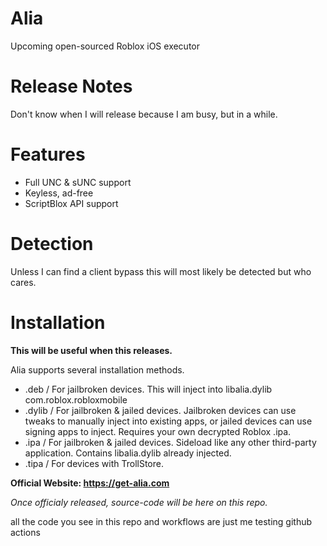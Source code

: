 # Alia
Upcoming open-sourced Roblox iOS executor

# Release Notes

Don't know when I will release because I am busy, but in a while.

# Features

- Full UNC & sUNC support
- Keyless, ad-free
- ScriptBlox API support

# Detection

Unless I can find a client bypass this will most likely be detected but who cares.

# Installation

**This will be useful when this releases.**

Alia supports several installation methods.

- .deb / For jailbroken devices. This will inject into libalia.dylib com.roblox.robloxmobile
- .dylib / For jailbroken & jailed devices. Jailbroken devices can use tweaks to manually inject into existing apps, or jailed devices can use signing apps to inject. Requires your own decrypted Roblox .ipa.
- .ipa / For jailbroken & jailed devices. Sideload like any other third-party application. Contains libalia.dylib already injected.
- .tipa / For devices with TrollStore. 

**Official Website: https://get-alia.com**

*Once officialy released, source-code will be here on this repo.*

all the code you see in this repo and workflows are just me testing github actions
